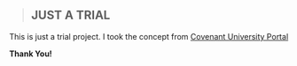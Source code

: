>## JUST A TRIAL

This is just a trial project. I took the concept from [Covenant University Portal](portal.covenantuniversity.edu.ng "Student Portal")


__Thank You!__